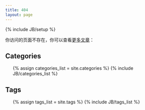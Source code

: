 ```yaml
---
title: 404
layout: page
---
```


{% include JB/setup %}

你访问的页面不存在，你可以查看[更多文章](/categories.html)：

## Categories

<ul class="tag_box list-inline">
  {% assign categories_list = site.categories %}
  {% include JB/categories_list %}
</ul>

## Tags

<ul class="tag_box list-inline">
  {% assign tags_list = site.tags %} 
  {% include JB/tags_list %}
</ul>

<br/>
<br/>
<br/>
<br/>
<br/>
<br/>
<br/>

